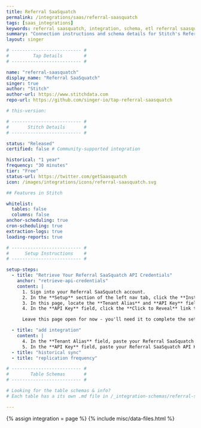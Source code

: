 ```yaml
---
title: Referral SaaSquatch
permalink: /integrations/saas/referral-saasquatch
tags: [saas_integrations]
keywords: referral saasquatch, integration, schema, etl referral saasquatch, referral saasquatch etl, referral saasquatch schema
summary: "Connection instructions and schema details for Stitch's Referral SaaSquatch integration."
layout: singer

# -------------------------- #
#         Tap Details        #
# -------------------------- #

name: "referral-saasquatch"
display_name: "Referral SaaSquatch"
singer: true
author: "Stitch"
author-url: https://www.stitchdata.com
repo-url: https://github.com/singer-io/tap-referral-saasquatch

# this-version:

# -------------------------- #
#       Stitch Details       #
# -------------------------- #

status: "Released"
certified: false # Community-supported integration

historical: "1 year"
frequency: "30 minutes"
tier: "Free"
status-url: https://twitter.com/getSaasquatch
icon: /images/integrations/icons/referral-saasquatch.svg

## Features in Stitch

whitelist:
  tables: false
  columns: false
anchor-scheduling: true
cron-scheduling: true
extraction-logs: true
loading-reports: true

# -------------------------- #
#      Setup Instructions    #
# -------------------------- #

setup-steps:
  - title: "Retrieve Your Referral SaaSquatch API Credentials"
    anchor: "retrieve-api-credentials"
    content: |
      1. Sign into your Referral SaaSquatch account.
      2. In the **Setup** section of the left nav tab, click the **Install** option.
      3. In this page, locate the **Tenant Alias** and **API Key** fields.
      4. In the **API Key** field, click the **Click to Reveal** link to reveal your API Key.

      Leave this page open for now - you'll need it to complete the setup in Stitch.

  - title: "add integration"
    content: |
      4. In the **Tenant Alias** field, paste your Referral SaaSquatch Tenant Alias.
      5. In the **API Key** field, paste your Referral SaaSquatch API Key.
  - title: "historical sync"
  - title: "replication frequency"

# -------------------------- #
#        Table Schemas       #
# -------------------------- #

# Looking for the table schemas & info?
# Each table has a its own .md file in /_integration-schemas/referral-saasquatch

---
```

{% assign integration = page %}
{% include misc/data-files.html %}
